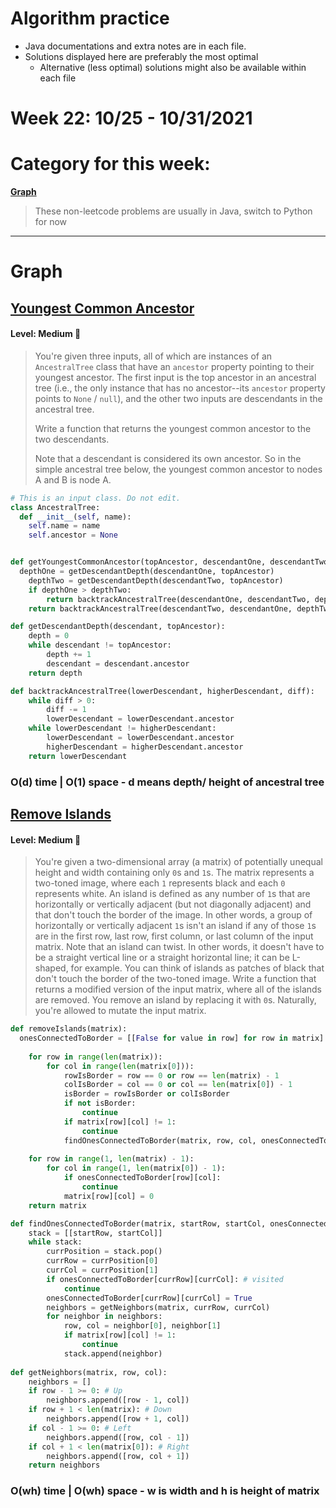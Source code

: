 # Algorithm practice

* Java documentations and extra notes are in each file.
* Solutions displayed here are preferably the most optimal
  * Alternative (less optimal) solutions might also be available within each 
  file

# Week 22: 10/25 - 10/31/2021

# Category for this week:
**[Graph](#graph)**<br>

> These non-leetcode problems are usually in Java, switch to Python for now

---

# Graph

## [Youngest Common Ancestor]()

#### Level: Medium 📘

> You're given three inputs, all of which are instances of an `AncestralTree` class that have an `ancestor` property pointing to their youngest ancestor. The first input is the top ancestor in an ancestral tree (i.e., the only instance that has no ancestor--its `ancestor` property points to `None` / `null`), and the other two inputs are descendants in the ancestral tree.
>
> Write a function that returns the youngest common ancestor to the two descendants.
>
> Note that a descendant is considered its own ancestor. So in the simple ancestral tree below, the youngest common ancestor to nodes A and B is node A.

```python
# This is an input class. Do not edit.
class AncestralTree:
  def __init__(self, name):
    self.name = name
    self.ancestor = None


def getYoungestCommonAncestor(topAncestor, descendantOne, descendantTwo):
  depthOne = getDescendantDepth(descendantOne, topAncestor)
	depthTwo = getDescendantDepth(descendantTwo, topAncestor)
	if depthOne > depthTwo:
		return backtrackAncestralTree(descendantOne, descendantTwo, depthOne - depthTwo)
	return backtrackAncestralTree(descendantTwo, descendantOne, depthTwo - depthOne)

def getDescendantDepth(descendant, topAncestor):
	depth = 0
	while descendant != topAncestor:
		depth += 1
		descendant = descendant.ancestor
	return depth

def backtrackAncestralTree(lowerDescendant, higherDescendant, diff):
	while diff > 0:
		diff -= 1
		lowerDescendant = lowerDescendant.ancestor
	while lowerDescendant != higherDescendant:
		lowerDescendant = lowerDescendant.ancestor
		higherDescendant = higherDescendant.ancestor
	return lowerDescendant
```

### O(d) time | O(1) space - d means depth/ height of ancestral tree

## [Remove Islands]()

#### Level: Medium 📘

> You're given a two-dimensional array (a matrix) of potentially unequal height and width containing only `0`s and `1`s. The matrix represents a two-toned image, where each `1` represents black and each `0` represents white. An island is defined as any number of `1`s that are horizontally or vertically adjacent (but not diagonally adjacent) and that don't touch the border of the image. In other words, a group of horizontally or vertically adjacent `1`s isn't an island if any of those `1`s are in the first row, last row, first column, or last column of the input matrix.
> Note that an island can twist. In other words, it doesn't have to be a straight vertical line or a straight horizontal line; it can be L-shaped, for example.
> You can think of islands as patches of black that don't touch the border of the two-toned image.
> Write a function that returns a modified version of the input matrix, where all of the islands are removed. You remove an island by replacing it with `0`s.
> Naturally, you're allowed to mutate the input matrix.

```python
def removeIslands(matrix):
  onesConnectedToBorder = [[False for value in row] for row in matrix]
	
	for row in range(len(matrix)):
		for col in range(len(matrix[0])):
			rowIsBorder = row == 0 or row == len(matrix) - 1
			colIsBorder = col == 0 or col == len(matrix[0]) - 1
			isBorder = rowIsBorder or colIsBorder
			if not isBorder:
				continue
			if matrix[row][col] != 1:
				continue
			findOnesConnectedToBorder(matrix, row, col, onesConnectedToBorder)
		
	for row in range(1, len(matrix) - 1):
		for col in range(1, len(matrix[0]) - 1):
			if onesConnectedToBorder[row][col]:
				continue
			matrix[row][col] = 0
    return matrix

def findOnesConnectedToBorder(matrix, startRow, startCol, onesConnectedToBorder):
	stack = [[startRow, startCol]]
	while stack:
		currPosition = stack.pop()
		currRow = currPosition[0]
		currCol = currPosition[1]
		if onesConnectedToBorder[currRow][currCol]: # visited
			continue
		onesConnectedToBorder[currRow][currCol] = True
		neighbors = getNeighbors(matrix, currRow, currCol)
		for neighbor in neighbors:
			row, col = neighbor[0], neighbor[1]
			if matrix[row][col] != 1:
				continue
			stack.append(neighbor)
			
def getNeighbors(matrix, row, col):
	neighbors = []
	if row - 1 >= 0: # Up
		neighbors.append([row - 1, col])
	if row + 1 < len(matrix): # Down
		neighbors.append([row + 1, col])
	if col - 1 >= 0: # Left
		neighbors.append([row, col - 1])
	if col + 1 < len(matrix[0]): # Right
		neighbors.append([row, col + 1])
	return neighbors
```

### O(wh) time | O(wh) space - w is width and h is height of matrix
